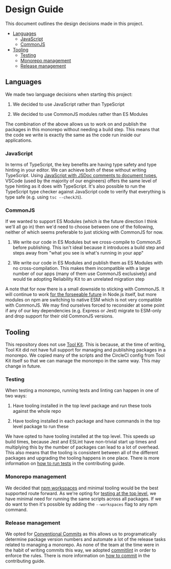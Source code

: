 
# Design Guide

This document outlines the design decisions made in this project.

  * [Languages](#languages)
    * [JavaScript](#javascript)
    * [CommonJS](#commonjs)
  * [Tooling](#tooling)
    * [Testing](#testing)
    * [Monorepo management](#monorepo-management)
    * [Release management](#release-management)


## Languages

We made two language decisions when starting this project:

  1. We decided to use JavaScript rather than TypeScript

  2. We decided to use CommonJS modules rather than ES Modules

The combination of the above allows us to work on and publish the packages in this monorepo without needing a build step. This means that the code we write is exactly the same as the code run inside our applications.

### JavaScript

In terms of TypeScript, the key benefits are having type safety and type hinting in your editor. We can achieve both of these without writing TypeScript. Using [JavaScript with JSDoc comments to document types](https://www.typescriptlang.org/docs/handbook/type-checking-javascript-files.html), VSCode (used by the majority of our engineers) offers the same level of type hinting as it does with TypeScript. It's also possible to run the TypeScript type checker against JavaScript code to verify that everything is type safe (e.g. using `tsc --checkJS`).

### CommonJS

If we wanted to support ES Modules (which _is_ the future direction I think we'll all go in) then we'd need to choose between one of the following, neither of which seems preferable to just sticking with CommonJS for now.

  1. We write our code in ES Modules but we cross-compile to CommonJS before publishing. This isn't ideal because it introduces a build step and steps away from "what you see is what's running in your app"

  2. We write our code in ES Modules and publish them as ES Modules with no cross-compilation. This makes them incompatible with a large number of our apps (many of them use CommonJS exclusively) and would tie adopting Reliability Kit to an unrelated migration step

A note that for now there is a small downside to sticking with CommonJS. It will continue to work [for the forseeable future](https://github.com/nodejs/node/issues/33954) in Node.js itself, but more modules on npm are switching to native ESM which is not very compatible with CommonJS. We may find ourselves forced to reconsider at some point if any of our key dependencies (e.g. Express or Jest) migrate to ESM-only and drop support for their old CommonJS versions.


## Tooling

This repository does not use [Tool Kit](https://github.com/Financial-Times/dotcom-tool-kit#readme). This is because, at the time of writing, Tool Kit did not have full support for managing and publishing packages in a monorepo. We copied many of the scripts and the CircleCI config from Tool Kit itself so that we can manage the monorepo in the same way. This may change in future.

### Testing

When testing a monorepo, running tests and linting can happen in one of two ways:

  1. Have tooling installed in the top level package and run these tools against the whole repo

  2. Have tooling installed in each package and have commands in the top level package to run these

We have opted to have tooling installed at the top level. This speeds up build times, because Jest and ESLint have non-trivial start up times and multiplying this by the number of packages can lead to a lot of overhead. This also means that the tooling is consistent between all of the different packages and upgrading the tooling happens in one place. There is more information on [how to run tests](./contributing.md#testing) in the contributing guide.

### Monorepo management

We decided that [npm workspaces](https://docs.npmjs.com/cli/v8/using-npm/workspaces) and minimal tooling would be the best supported route forward. As we're opting for [testing at the top level](#testing), we have minimal need for running the same scripts across all packages. If we do want to then it's possible by adding the `--workspaces` flag to any npm command.

### Release management

We opted for [Conventional Commits](https://www.conventionalcommits.org/) as this allows us to programatically determine package version numbers and automate a lot of the release tasks related to managing a monorepo. As none of the team at the time were in the habit of writing commits this way, we adopted [commitlint](https://commitlint.js.org/) in order to enforce the rules. There is more information on [how to commit](./contributing.md#committing) in the contributing guide.
